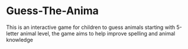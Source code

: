 # Guess-The-Anima
This is an interactive game for children to guess animals starting with 5-letter animal level, the game aims to help improve spelling and animal knowledge
